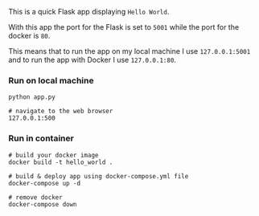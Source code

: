 This is a quick Flask app displaying `Hello World`.

With this app the port for the Flask is set to `5001` while the port for the docker is `80`.

This means that to run the app on my local machine I use `127.0.0.1:5001` and to run the app with Docker I use `127.0.0.1:80`.

### Run on local machine
```
python app.py

# navigate to the web browser
127.0.0.1:500
```

### Run in container
```
# build your docker image
docker build -t hello_world .

# build & deploy app using docker-compose.yml file
docker-compose up -d

# remove docker 
docker-compose down
```